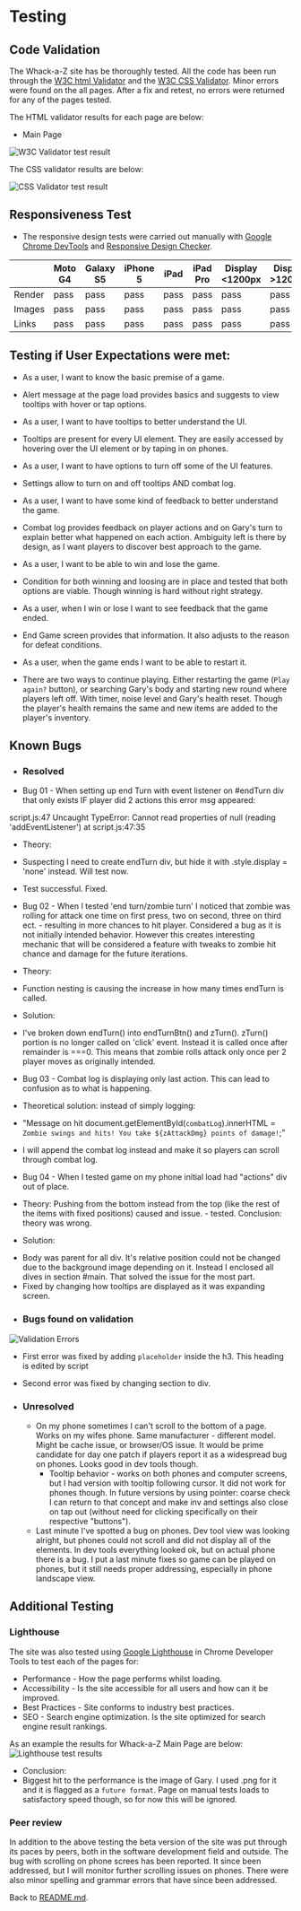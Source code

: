 # Testing
## Code Validation
The Whack-a-Z site has be thoroughly tested. All the code has been run through the [W3C html Validator](https://validator.w3.org/) and the [W3C CSS Validator](https://jigsaw.w3.org/css-validator/). Minor errors were found on the all pages. After a fix and retest, no errors were returned for any of the pages tested. 

The HTML validator results for each page are below:

* Main Page

![W3C Validator test result](assets/image/readme-img/HTML-validation-success.jpg)

The CSS validator results are below:

![CSS Validator test result](assets/image/readme-img/CSS-validation-success.jpg)

## Responsiveness Test

* The responsive design tests were carried out manually with [Google Chrome DevTools](https://developer.chrome.com/docs/devtools/) and [Responsive Design Checker](https://www.responsivedesignchecker.com/checker.php?url=https%3A%2F%2Fsimonczedu.github.io%2FWhack-A-Z%2F&width=1920&height=1200).

|        | Moto G4 | Galaxy S5 | iPhone 5 | iPad | iPad Pro | Display <1200px | Display >1200px |
|--------|---------|-----------|----------|------|----------|-----------------|-----------------|
| Render | pass    | pass      | pass     | pass | pass     | pass            | pass            |
| Images | pass    | pass      | pass     | pass | pass     | pass            | pass            |
| Links  | pass    | pass      | pass     | pass | pass     | pass            | pass            |

## Testing if User Expectations were met:

* As a user, I want to know the basic premise of a game.
 * Alert message at the page load provides basics and suggests to view tooltips with hover or tap options.

* As a user, I want to have tooltips to better understand the UI.
 * Tooltips are present for every UI element. They are easily accessed by hovering over the UI element or by taping in on phones.

* As a user, I want to have options to turn off some of the UI features.
 * Settings allow to turn on and off tooltips AND combat log.

* As a user, I want to have some kind of feedback to better understand the game.
 * Combat log provides feedback on player actions and on Gary's turn to explain better what happened on each action. Ambiguity left is there by design, as I want players to discover best approach to the game.

* As a user, I want to be able to win and lose the game.
 * Condition for both winning and loosing are in place and tested that both options are viable. Though winning is hard without right strategy.

* As a user, when I win or lose I want to see feedback that the game ended.
 * End Game screen provides that information. It also adjusts to the reason for defeat conditions.

* As a user, when the game ends I want to be able to restart it.
 * There are two ways to continue playing. Either restarting the game (`Play again?` button), or searching Gary's body and starting new round where players left off. With timer, noise level and Gary's health reset. Though the player's health remains the same and new items are added to the player's inventory.



## Known Bugs


* ### Resolved

* Bug 01 - When setting up end Turn with event listener on #endTurn div that only exists IF player did 2 actions this error msg appeared:

 script.js:47 Uncaught TypeError: Cannot read properties of null (reading 'addEventListener')
 at script.js:47:35

 * Theory:
  * Suspecting I need to create endTurn div, but hide it with .style.display = 'none' instead. Will test now.
  
 * Test successful. Fixed.
	

* Bug 02 - When I tested 'end turn/zombie turn' I noticed that zombie was rolling for attack one time on first press, two on second, three on third ect. - resulting in more chances to hit player. Considered a bug as it is not initially intended behavior. However this creates interesting mechanic that will be considered a feature with tweaks to zombie hit chance and damage for the future iterations.

 * Theory:
  * Function nesting is causing the increase in how many times endTurn is called.

 * Solution:
  * I've broken down endTurn() into endTurnBtn() and zTurn(). zTurn() portion is no longer called on 'click' event. Instead it is called once after remainder is ===0. This means that zombie rolls attack only once per 2 player moves as originally intended.

* Bug 03 - Combat log is displaying only last action. This can lead to confusion as to what is happening. 

 * Theoretical solution: instead of simply logging:

 * "Message on hit
 document.getElementById(`combatLog`).innerHTML = `Zombie swings and hits! You take ${zAttackDmg} points of damage!`;"

 * I will append the combat log instead and make it so players can scroll through combat log.

* Bug 04 - When I tested game on my phone initial load had "actions" div out of place. 

 * Theory:
	Pushing from the bottom instead from the top (like the rest of the items with fixed positions) caused and issue. - tested. Conclusion: theory was wrong.

 * Solution:
 - Body was parent for all div. It's relative position could not be changed due to the background image depending on it. Instead I enclosed all dives in section #main. That solved the issue for the most part.
 - Fixed by changing how tooltips are displayed as it was expanding screen.


* ### Bugs found on validation

![Validation Errors](assets/image/readme-img/HTML-validation-errors.jpg)

 * First error was fixed by adding `placeholder` inside the h3. This heading is edited by script
 * Second error was fixed by changing section to div.


* ### Unresolved

  * On my phone sometimes I can't scroll to the bottom of a page. Works on my wifes phone. Same manufacturer - different model. Might be cache issue, or browser/OS issue. It would be prime candidate for day one patch if players report it as a widespread bug on phones. Looks good in dev tools though.
	* Tooltip behavior - works on both phones and computer screens, but I had version with tooltip following cursor. It did not work for phones though. In future versions by using pointer: coarse check I can return to that concept and make inv and settings also close on tap out (without need for clicking specifically on their respective "buttons").
  * Last minute I've spotted a bug on phones. Dev tool view was looking alright, but phones could not scroll and did not display all of the elements. In dev tools everything looked ok, but on actual phone there is a bug. I put a last minute fixes so game can be played on phones, but it still needs proper addressing, especially in phone landscape view.


## Additional Testing
### Lighthouse
The site was also tested using [Google Lighthouse](https://developers.google.com/web/tools/lighthouse) in Chrome Developer Tools to test each of the pages for:
* Performance - How the page performs whilst loading.
* Accessibility - Is the site accessible for all users and how can it be improved.
* Best Practices - Site conforms to industry best practices.
* SEO - Search engine optimization. Is the site optimized for search engine result rankings.

As an example the results for Whack-a-Z Main Page are below:
![Lighthouse test results](assets/image/readme-img/lighthouse.jpg)

* Conclusion: 
 * Biggest hit to the performance is the image of Gary. I used .png for it and it is flagged as a `future format`. Page on manual tests loads to satisfactory speed though, so for now this will be ignored.

### Peer review
In addition to the above testing the beta version of the site was put through its paces by peers, both in the software development field and outside. The bug with scrolling on phone screes has been reported. It since been addressed, but I will monitor further scrolling issues on phones. There were also minor spelling and grammar errors that have since been addressed.

Back to [README.md](./README.md#testing).